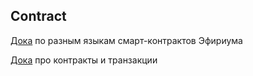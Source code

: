 ## Contract

[Дока](https://ethdocs.org/en/latest/contracts-and-transactions/contracts.html) по разным языкам смарт-контрактов Эфириума

[Дока](https://ethdocs.org/en/latest/contracts-and-transactions/account-types-gas-and-transactions.html) про контракты и транзакции